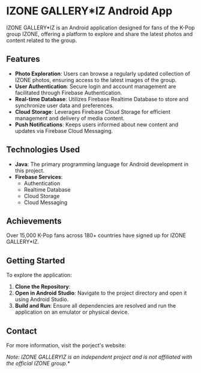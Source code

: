 # IZONE GALLERY*IZ Android App
IZONE GALLERY*IZ is an Android application designed for fans of the K-Pop group IZONE, offering a platform to explore and share the latest photos and content related to the group.

## Features
- **Photo Exploration**: Users can browse a regularly updated collection of IZONE photos, ensuring access to the latest images of the group.
- **User Authentication**: Secure login and account management are facilitated through Firebase Authentication.​
- **Real-time Database**: Utilizes Firebase Realtime Database to store and synchronize user data and preferences.​
- **Cloud Storage**: Leverages Firebase Cloud Storage for efficient management and delivery of media content.​
- **Push Notifications**: Keeps users informed about new content and updates via Firebase Cloud Messaging.

## Technologies Used
- **Java**: The primary programming language for Android development in this project.
- **Firebase Services**:
  - Authentication
  - Realtime Database
  - Cloud Storage
  - Cloud Messaging
 
## Achievements
Over 15,000 K-Pop fans across 180+ countries have signed up for IZONE GALLERY*IZ.

## Getting Started
To explore the application:
1. **Clone the Repository**:
2. **Open in Android Studio**:
Navigate to the project directory and open it using Android Studio.
3. **Build and Run**:
Ensure all dependencies are resolved and run the application on an emulator or physical device.

## Contact
For more information, visit the porject's website:

_Note: IZONE GALLERYIZ is an independent project and is not affiliated with the official IZONE group.*_
